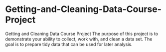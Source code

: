 # Getting-and-Cleaning-Data-Course-Project
Getting and Cleaning Data Course Project
The purpose of this project is to demonstrate your ability to collect, work with, and clean a data set. The goal is to prepare tidy data that can be used for later analysis. 
